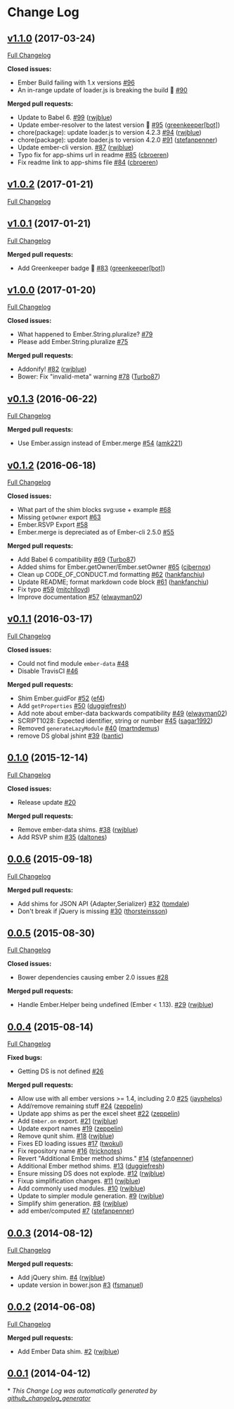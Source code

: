 # Change Log

## [v1.1.0](https://github.com/ember-cli/ember-cli-shims/tree/v1.1.0) (2017-03-24)
[Full Changelog](https://github.com/ember-cli/ember-cli-shims/compare/v1.0.2...v1.1.0)

**Closed issues:**

- Ember Build failing with 1.x versions [\#96](https://github.com/ember-cli/ember-cli-shims/issues/96)
- An in-range update of loader.js is breaking the build 🚨 [\#90](https://github.com/ember-cli/ember-cli-shims/issues/90)

**Merged pull requests:**

- Update to Babel 6. [\#99](https://github.com/ember-cli/ember-cli-shims/pull/99) ([rwjblue](https://github.com/rwjblue))
- Update ember-resolver to the latest version 🚀 [\#95](https://github.com/ember-cli/ember-cli-shims/pull/95) ([greenkeeper[bot]](https://github.com/integration/greenkeeper))
- chore\(package\): update loader.js to version 4.2.3 [\#94](https://github.com/ember-cli/ember-cli-shims/pull/94) ([rwjblue](https://github.com/rwjblue))
- chore\(package\): update loader.js to version 4.2.0 [\#91](https://github.com/ember-cli/ember-cli-shims/pull/91) ([stefanpenner](https://github.com/stefanpenner))
- Update ember-cli version. [\#87](https://github.com/ember-cli/ember-cli-shims/pull/87) ([rwjblue](https://github.com/rwjblue))
- Typo fix for app-shims url in readme [\#85](https://github.com/ember-cli/ember-cli-shims/pull/85) ([cbroeren](https://github.com/cbroeren))
- Fix readme link to app-shims file [\#84](https://github.com/ember-cli/ember-cli-shims/pull/84) ([cbroeren](https://github.com/cbroeren))

## [v1.0.2](https://github.com/ember-cli/ember-cli-shims/tree/v1.0.2) (2017-01-21)
[Full Changelog](https://github.com/ember-cli/ember-cli-shims/compare/v1.0.1...v1.0.2)

## [v1.0.1](https://github.com/ember-cli/ember-cli-shims/tree/v1.0.1) (2017-01-21)
[Full Changelog](https://github.com/ember-cli/ember-cli-shims/compare/v1.0.0...v1.0.1)

**Merged pull requests:**

- Add Greenkeeper badge 🌴 [\#83](https://github.com/ember-cli/ember-cli-shims/pull/83) ([greenkeeper[bot]](https://github.com/integration/greenkeeper))

## [v1.0.0](https://github.com/ember-cli/ember-cli-shims/tree/v1.0.0) (2017-01-20)
[Full Changelog](https://github.com/ember-cli/ember-cli-shims/compare/v0.1.3...v1.0.0)

**Closed issues:**

- What happened to Ember.String.pluralize? [\#79](https://github.com/ember-cli/ember-cli-shims/issues/79)
- Please add Ember.String.pluralize [\#75](https://github.com/ember-cli/ember-cli-shims/issues/75)

**Merged pull requests:**

- Addonify! [\#82](https://github.com/ember-cli/ember-cli-shims/pull/82) ([rwjblue](https://github.com/rwjblue))
- Bower: Fix "invalid-meta" warning [\#78](https://github.com/ember-cli/ember-cli-shims/pull/78) ([Turbo87](https://github.com/Turbo87))

## [v0.1.3](https://github.com/ember-cli/ember-cli-shims/tree/v0.1.3) (2016-06-22)
[Full Changelog](https://github.com/ember-cli/ember-cli-shims/compare/v0.1.2...v0.1.3)

**Merged pull requests:**

- Use Ember.assign instead of Ember.merge [\#54](https://github.com/ember-cli/ember-cli-shims/pull/54) ([amk221](https://github.com/amk221))

## [v0.1.2](https://github.com/ember-cli/ember-cli-shims/tree/v0.1.2) (2016-06-18)
[Full Changelog](https://github.com/ember-cli/ember-cli-shims/compare/v0.1.1...v0.1.2)

**Closed issues:**

- What part of the shim blocks svg:use + example [\#68](https://github.com/ember-cli/ember-cli-shims/issues/68)
- Missing `getOwner` export [\#63](https://github.com/ember-cli/ember-cli-shims/issues/63)
- Ember.RSVP Export [\#58](https://github.com/ember-cli/ember-cli-shims/issues/58)
- Ember.merge is depreciated as of Ember-cli 2.5.0 [\#55](https://github.com/ember-cli/ember-cli-shims/issues/55)

**Merged pull requests:**

- Add Babel 6 compatibility [\#69](https://github.com/ember-cli/ember-cli-shims/pull/69) ([Turbo87](https://github.com/Turbo87))
- Added shims for Ember.getOwner/Ember.setOwner [\#65](https://github.com/ember-cli/ember-cli-shims/pull/65) ([cibernox](https://github.com/cibernox))
- Clean up CODE\_OF\_CONDUCT.md formatting [\#62](https://github.com/ember-cli/ember-cli-shims/pull/62) ([hankfanchiu](https://github.com/hankfanchiu))
- Update README; format markdown code block [\#61](https://github.com/ember-cli/ember-cli-shims/pull/61) ([hankfanchiu](https://github.com/hankfanchiu))
- Fix typo [\#59](https://github.com/ember-cli/ember-cli-shims/pull/59) ([mitchlloyd](https://github.com/mitchlloyd))
- Improve documentation [\#57](https://github.com/ember-cli/ember-cli-shims/pull/57) ([elwayman02](https://github.com/elwayman02))

## [v0.1.1](https://github.com/ember-cli/ember-cli-shims/tree/v0.1.1) (2016-03-17)
[Full Changelog](https://github.com/ember-cli/ember-cli-shims/compare/0.1.0...v0.1.1)

**Closed issues:**

- Could not find module `ember-data` [\#48](https://github.com/ember-cli/ember-cli-shims/issues/48)
- Disable TravisCI [\#46](https://github.com/ember-cli/ember-cli-shims/issues/46)

**Merged pull requests:**

- Shim Ember.guidFor [\#52](https://github.com/ember-cli/ember-cli-shims/pull/52) ([ef4](https://github.com/ef4))
- Add `getProperties` [\#50](https://github.com/ember-cli/ember-cli-shims/pull/50) ([duggiefresh](https://github.com/duggiefresh))
- Add note about ember-data backwards compatibility [\#49](https://github.com/ember-cli/ember-cli-shims/pull/49) ([elwayman02](https://github.com/elwayman02))
- SCRIPT1028: Expected identifier, string or number [\#45](https://github.com/ember-cli/ember-cli-shims/pull/45) ([sagar1992](https://github.com/sagar1992))
- Removed `generateLazyModule` [\#40](https://github.com/ember-cli/ember-cli-shims/pull/40) ([martndemus](https://github.com/martndemus))
- remove DS global jshint [\#39](https://github.com/ember-cli/ember-cli-shims/pull/39) ([bantic](https://github.com/bantic))

## [0.1.0](https://github.com/ember-cli/ember-cli-shims/tree/0.1.0) (2015-12-14)
[Full Changelog](https://github.com/ember-cli/ember-cli-shims/compare/0.0.6...0.1.0)

**Closed issues:**

- Release update [\#20](https://github.com/ember-cli/ember-cli-shims/issues/20)

**Merged pull requests:**

- Remove ember-data shims. [\#38](https://github.com/ember-cli/ember-cli-shims/pull/38) ([rwjblue](https://github.com/rwjblue))
- Add RSVP shim [\#35](https://github.com/ember-cli/ember-cli-shims/pull/35) ([daltones](https://github.com/daltones))

## [0.0.6](https://github.com/ember-cli/ember-cli-shims/tree/0.0.6) (2015-09-18)
[Full Changelog](https://github.com/ember-cli/ember-cli-shims/compare/0.0.5...0.0.6)

**Merged pull requests:**

- Add shims for JSON API {Adapter,Serializer} [\#32](https://github.com/ember-cli/ember-cli-shims/pull/32) ([tomdale](https://github.com/tomdale))
- Don't break if jQuery is missing [\#30](https://github.com/ember-cli/ember-cli-shims/pull/30) ([thorsteinsson](https://github.com/thorsteinsson))

## [0.0.5](https://github.com/ember-cli/ember-cli-shims/tree/0.0.5) (2015-08-30)
[Full Changelog](https://github.com/ember-cli/ember-cli-shims/compare/0.0.4...0.0.5)

**Closed issues:**

- Bower dependencies causing ember 2.0 issues [\#28](https://github.com/ember-cli/ember-cli-shims/issues/28)

**Merged pull requests:**

- Handle Ember.Helper being undefined \(Ember \< 1.13\). [\#29](https://github.com/ember-cli/ember-cli-shims/pull/29) ([rwjblue](https://github.com/rwjblue))

## [0.0.4](https://github.com/ember-cli/ember-cli-shims/tree/0.0.4) (2015-08-14)
[Full Changelog](https://github.com/ember-cli/ember-cli-shims/compare/0.0.3...0.0.4)

**Fixed bugs:**

- Getting DS is not defined [\#26](https://github.com/ember-cli/ember-cli-shims/issues/26)

**Merged pull requests:**

- Allow use with all ember versions \>= 1.4, including 2.0 [\#25](https://github.com/ember-cli/ember-cli-shims/pull/25) ([jayphelps](https://github.com/jayphelps))
- Add/remove remaining stuff [\#24](https://github.com/ember-cli/ember-cli-shims/pull/24) ([zeppelin](https://github.com/zeppelin))
- Update app shims as per the excel sheet [\#22](https://github.com/ember-cli/ember-cli-shims/pull/22) ([zeppelin](https://github.com/zeppelin))
- Add `Ember.on` export. [\#21](https://github.com/ember-cli/ember-cli-shims/pull/21) ([rwjblue](https://github.com/rwjblue))
- Update export names [\#19](https://github.com/ember-cli/ember-cli-shims/pull/19) ([zeppelin](https://github.com/zeppelin))
- Remove qunit shim. [\#18](https://github.com/ember-cli/ember-cli-shims/pull/18) ([rwjblue](https://github.com/rwjblue))
- Fixes ED loading issues [\#17](https://github.com/ember-cli/ember-cli-shims/pull/17) ([twokul](https://github.com/twokul))
- Fix repository name [\#16](https://github.com/ember-cli/ember-cli-shims/pull/16) ([tricknotes](https://github.com/tricknotes))
- Revert "Additional Ember method shims." [\#14](https://github.com/ember-cli/ember-cli-shims/pull/14) ([stefanpenner](https://github.com/stefanpenner))
- Additional Ember method shims. [\#13](https://github.com/ember-cli/ember-cli-shims/pull/13) ([duggiefresh](https://github.com/duggiefresh))
- Ensure missing DS does not explode. [\#12](https://github.com/ember-cli/ember-cli-shims/pull/12) ([rwjblue](https://github.com/rwjblue))
- Fixup simplification changes. [\#11](https://github.com/ember-cli/ember-cli-shims/pull/11) ([rwjblue](https://github.com/rwjblue))
- Add commonly used modules. [\#10](https://github.com/ember-cli/ember-cli-shims/pull/10) ([rwjblue](https://github.com/rwjblue))
- Update to simpler module generation. [\#9](https://github.com/ember-cli/ember-cli-shims/pull/9) ([rwjblue](https://github.com/rwjblue))
- Simplify shim generation. [\#8](https://github.com/ember-cli/ember-cli-shims/pull/8) ([rwjblue](https://github.com/rwjblue))
- add ember/computed [\#7](https://github.com/ember-cli/ember-cli-shims/pull/7) ([stefanpenner](https://github.com/stefanpenner))

## [0.0.3](https://github.com/ember-cli/ember-cli-shims/tree/0.0.3) (2014-08-12)
[Full Changelog](https://github.com/ember-cli/ember-cli-shims/compare/0.0.2...0.0.3)

**Merged pull requests:**

- Add jQuery shim. [\#4](https://github.com/ember-cli/ember-cli-shims/pull/4) ([rwjblue](https://github.com/rwjblue))
- update version in bower.json [\#3](https://github.com/ember-cli/ember-cli-shims/pull/3) ([fsmanuel](https://github.com/fsmanuel))

## [0.0.2](https://github.com/ember-cli/ember-cli-shims/tree/0.0.2) (2014-06-08)
[Full Changelog](https://github.com/ember-cli/ember-cli-shims/compare/0.0.1...0.0.2)

**Merged pull requests:**

- Add Ember Data shim. [\#2](https://github.com/ember-cli/ember-cli-shims/pull/2) ([rwjblue](https://github.com/rwjblue))

## [0.0.1](https://github.com/ember-cli/ember-cli-shims/tree/0.0.1) (2014-04-12)


\* *This Change Log was automatically generated by [github_changelog_generator](https://github.com/skywinder/Github-Changelog-Generator)*